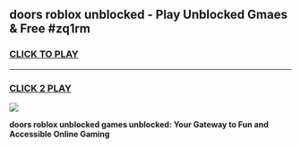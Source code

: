 
## doors roblox unblocked - Play Unblocked Gmaes & Free #zq1rm
<h3>
<a href="https://news.freeplayer.one?title=doors_roblox_unblocked&ref=24F">CLICK TO PLAY</a></h3>
<hr>

<h3>
<a href="https://news.freeplayer.one?title=doors_roblox_unblocked&ref=24F">CLICK 2 PLAY</a>
  
</h3>

<a href="https://news.freeplayer.one?title=doors_roblox_unblocked&ref=24F/"><img src="https://clearcache.store/games.png"></a>


**doors roblox unblocked games unblocked: Your Gateway to Fun and Accessible Online Gaming**
